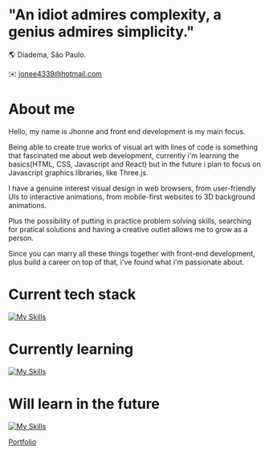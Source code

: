 # "An idiot admires complexity, a genius admires simplicity."

🌎 Diadema, São Paulo.

:envelope: jonee4339@hotmail.com

# About me

Hello, my name is Jhonne and front end development is my main focus.

Being able to create true works of visual art with lines of code is something that fascinated me about web development, currently i'm learning the basics(HTML, CSS, Javascript and React) but in the future i plan to focus on Javascript graphics libraries, like Three.js.

I have a genuine interest visual design in web browsers, from user-friendly UIs to interactive animations, from mobile-first websites to 3D background animations.

Plus the possibility of putting in practice problem solving skills, searching for pratical solutions and having a creative outlet allows me to grow as a person.

Since you can marry all these things together with front-end development, plus build a career on top of that, i've found what i'm passionate about.

# Current tech stack

[![My Skills](https://skillicons.dev/icons?i=html,css,bash,git,vscode,linux,bootstrap,js)](https://skillicons.dev)

# Currently learning

[![My Skills](https://skillicons.dev/icons?i=nodejs,express,postgres,react,tailwind,ts,nextjs)](https://skillicons.dev)

# Will learn in the future

[![My Skills](https://skillicons.dev/icons?i=blender,threejs)](https://skillicons.dev)

[Portfolio](https://jonee2.is-a.dev/)
